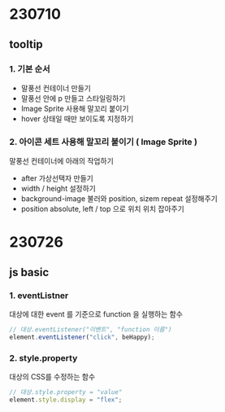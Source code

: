 # 230710

## tooltip

### 1. 기본 순서

- 말풍선 컨테이너 만들기
- 말풍선 안에 p 만들고 스타일링하기
- Image Sprite 사용해 말꼬리 붙이기
- hover 상태일 때만 보이도록 지정하기

### 2. 아이콘 세트 사용해 말꼬리 붙이기 ( Image Sprite )

말풍선 컨테이너에 아래의 작업하기

- after 가상선택자 만들기
- width / height 설정하기
- background-image 불러와 position, sizem repeat 설정해주기
- position absolute, left / top 으로 위치 위치 잡아주기

# 230726

## js basic

### 1. eventListner

대상에 대한 event 를 기준으로 function 을 실행하는 함수

```js
// 대상.eventListener("이벤트", "function 이름")
element.eventListener("click", beHappy);
```

### 2. style.property

대상의 CSS를 수정하는 함수

```js
// 대상.style.property = "value"
element.style.display = "flex";
```
